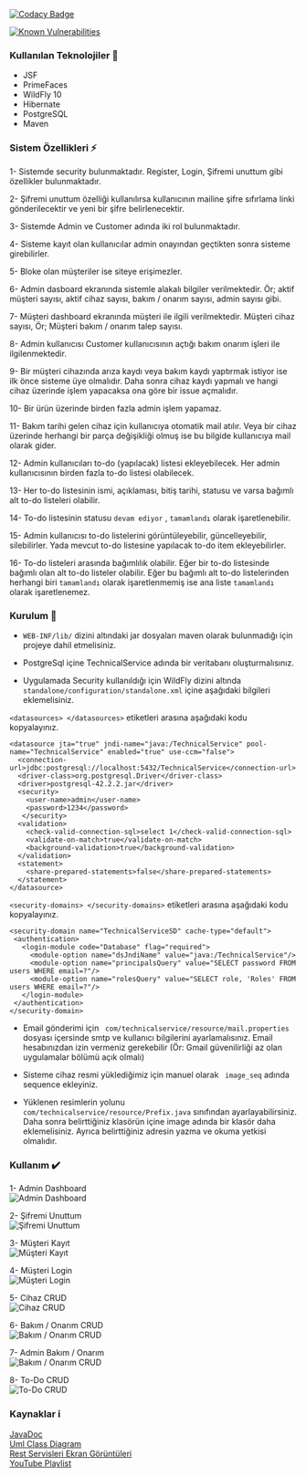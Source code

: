 [![Codacy Badge](https://api.codacy.com/project/badge/Grade/8b35d8bd87ef4a6298cd08f9eb3a71b8)](https://app.codacy.com/app/oguzhancevik/technicalservice?utm_source=github.com&utm_medium=referral&utm_content=oguzhancevik/technicalservice&utm_campaign=Badge_Grade_Dashboard)

[![Known Vulnerabilities](https://snyk.io/test/github/oguzhancevik/technicalservice/badge.svg?targetFile=pom.xml)](https://snyk.io/test/github/oguzhancevik/technicalservice?targetFile=pom.xml)

### Kullanılan Teknolojiler :rocket:
* JSF 
* PrimeFaces 
* WildFly 10
* Hibernate 
* PostgreSQL 
* Maven

### Sistem Özellikleri :zap:

1- Sistemde security bulunmaktadır. Register, Login, Şifremi unuttum gibi özellikler bulunmaktadır.

2- Şifremi unuttum özelliği kullanılırsa kullanıcının mailine şifre sıfırlama linki gönderilecektir ve yeni bir şifre belirlenecektir.

3- Sistemde Admin ve Customer adında iki rol bulunmaktadır.

4- Sisteme kayıt olan kullanıcılar admin onayından geçtikten sonra sisteme girebilirler.

5- Bloke olan müşteriler ise siteye erişimezler.

6- Admin dasboard ekranında sistemle alakalı bilgiler verilmektedir. Ör; aktif müşteri sayısı, aktif cihaz sayısı, bakım / onarım sayısı, admin sayısı gibi.

7- Müşteri dashboard ekranında müşteri ile ilgili verilmektedir. Müşteri cihaz sayısı, Ör; Müşteri bakım / onarım talep sayısı.

8- Admin kullanıcısı Customer kullanıcısının açtığı bakım onarım işleri ile ilgilenmektedir.

9- Bir müşteri cihazında arıza kaydı veya bakım kaydı yaptırmak istiyor ise ilk önce sisteme üye olmalıdır. Daha sonra cihaz kaydı yapmalı ve hangi cihaz üzerinde işlem yapacaksa ona göre bir issue açmalıdır.

10- Bir ürün üzerinde birden fazla admin işlem yapamaz.

11- Bakım tarihi gelen cihaz için kullanıcıya otomatik mail atılır. Veya bir cihaz üzerinde herhangi bir parça değişikliği olmuş ise bu bilgide kullanıcıya mail olarak gider.

12- Admin kullanıcıları to-do (yapılacak) listesi ekleyebilecek. Her admin kullanıcısının birden fazla to-do listesi olabilecek. 

13- Her to-do listesinin ismi, açıklaması, bitiş tarihi, statusu ve varsa bağımlı alt to-do listeleri olabilir.

14- To-do listesinin statusu <code>devam ediyor</code> , <code>tamamlandı</code> olarak işaretlenebilir. 

15- Admin kullanıcısı to-do listelerini görüntüleyebilir, güncelleyebilir, silebilirler. Yada mevcut to-do listesine yapılacak to-do item ekleyebilirler.

16- To-do listeleri arasında bağımlılık olabilir. Eğer bir to-do listesinde bağımlı olan alt to-do listeler olabilir. Eğer bu bağımlı alt to-do listelerinden herhangi biri <code>tamamlandı</code> olarak işaretlenmemiş ise ana liste <code>tamamlandı</code> olarak işaretlenemez.


### Kurulum :closed_lock_with_key:

* ` WEB-INF/lib/ ` dizini altındaki jar dosyaları maven olarak bulunmadığı için projeye dahil etmelisiniz.

* PostgreSql içine TechnicalService adında bir veritabanı oluşturmalısınız.

* Uygulamada Security kullanıldığı için WildFly dizini altında ` standalone/configuration/standalone.xml ` içine aşağıdaki bilgileri eklemelisiniz.

` <datasources> </datasources> ` etiketleri arasına aşağıdaki kodu kopyalayınız.
```
<datasource jta="true" jndi-name="java:/TechnicalService" pool-name="TechnicalService" enabled="true" use-ccm="false">
  <connection-url>jdbc:postgresql://localhost:5432/TechnicalService</connection-url>
  <driver-class>org.postgresql.Driver</driver-class>
  <driver>postgresql-42.2.2.jar</driver>
  <security>
    <user-name>admin</user-name>
    <password>1234</password>
   </security>
  <validation>
    <check-valid-connection-sql>select 1</check-valid-connection-sql>
    <validate-on-match>true</validate-on-match>
    <background-validation>true</background-validation>
  </validation>
  <statement>
    <share-prepared-statements>false</share-prepared-statements>
  </statement>    
</datasource> 
```

` <security-domains> </security-domains> ` etiketleri arasına aşağıdaki kodu kopyalayınız.
                
 ``` 
 <security-domain name="TechnicalServiceSD" cache-type="default">
  <authentication>
    <login-module code="Database" flag="required">
      <module-option name="dsJndiName" value="java:/TechnicalService"/>
      <module-option name="principalsQuery" value="SELECT password FROM users WHERE email=?"/>
      <module-option name="rolesQuery" value="SELECT role, 'Roles' FROM users WHERE email=?"/>
    </login-module>
  </authentication>
</security-domain> 
```                

* Email gönderimi için `  com/technicalservice/resource/mail.properties `  dosyası içersinde smtp ve kullanıcı bilgilerini ayarlamalısınız. Email hesabınızdan izin vermeniz gerekebilir (Ör: Gmail güvenilirliği az olan uygulamalar bölümü açık olmalı)

* Sisteme cihaz resmi yüklediğimiz için manuel olarak ` image_seq` adında sequence ekleyiniz.

* Yüklenen resimlerin yolunu `  com/technicalservice/resource/Prefix.java ` sınıfından ayarlayabilirsiniz. Daha sonra belirttiğiniz klasörün içine image adında bir klasör daha eklemelisiniz. Ayrıca belirttiğiniz adresin yazma ve okuma yetkisi olmalıdır.

### Kullanım :heavy_check_mark:

1- Admin Dashboard 
<br/>
![Admin Dashboard](https://raw.githubusercontent.com/oguzhancevik/technicalservice/master/analiz/ekran/00-adminDashbard.gif)


2- Şifremi Unuttum
<br/>
![Şifremi Unuttum](https://raw.githubusercontent.com/oguzhancevik/technicalservice/master/analiz/ekran/01-forgotPassword.gif)


3- Müşteri Kayıt
<br/>
![Müşteri Kayıt](https://raw.githubusercontent.com/oguzhancevik/technicalservice/master/analiz/ekran/02-customerRegister.gif)


4- Müşteri Login
<br/>
![Müşteri Login](https://raw.githubusercontent.com/oguzhancevik/technicalservice/master/analiz/ekran/03-customerLogin.gif)


5- Cihaz CRUD
<br/>
![Cihaz CRUD](https://raw.githubusercontent.com/oguzhancevik/technicalservice/master/analiz/ekran/04-deviceCrud.gif)


6- Bakım / Onarım CRUD
<br/>
![Bakım / Onarım CRUD](https://raw.githubusercontent.com/oguzhancevik/technicalservice/master/analiz/ekran/05-issueCrud.gif)


7- Admin Bakım / Onarım
<br/>
![Bakım / Onarım CRUD](https://raw.githubusercontent.com/oguzhancevik/technicalservice/master/analiz/ekran/06-adminIssue.gif)


8- To-Do CRUD
<br/>
![To-Do CRUD](https://raw.githubusercontent.com/oguzhancevik/technicalservice/master/analiz/ekran/07-toDoCrud.gif)


### Kaynaklar :information_source:
[JavaDoc](https://github.com/oguzhancevik/technicalservice/tree/master/javadoc)
<br/>
[Uml Class Diagram](https://github.com/oguzhancevik/technicalservice/tree/master/uml)
<br/>
[Rest Servisleri Ekran Görüntüleri](https://github.com/oguzhancevik/technicalservice/tree/master/analiz/rest)
<br/>
[YouTube Playlist](https://www.youtube.com/playlist?list=PLfFIom4mu859IytYr4gPFFabvOnWp1w3f)
